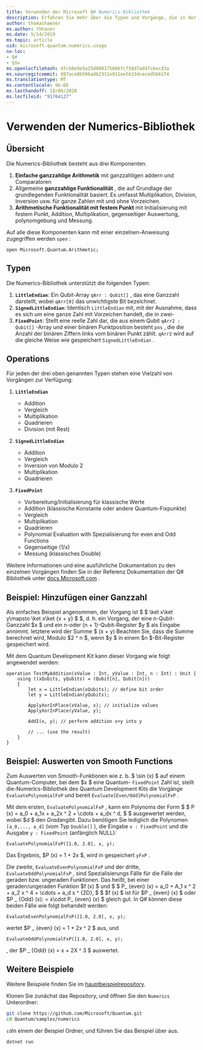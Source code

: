 ```yaml
---
title: Verwenden der Microsoft Q# Numerics-Bibliothek
description: Erfahren Sie mehr über die Typen und Vorgänge, die in der Microsoft Quantum-Numerics-Bibliothek verfügbar sind.
author: thomashaener
ms.author: thhaner
ms.date: 5/14/2019
ms.topic: article
uid: microsoft.quantum.numerics.usage
no-loc:
- Q#
- $$v
ms.openlocfilehash: dfcb8e9e5a15d0881750d67cf58d7ad47cbecd3a
ms.sourcegitcommit: 897ace8b506adb2331e911ee5633dceced566174
ms.translationtype: MT
ms.contentlocale: de-DE
ms.lasthandoff: 10/06/2020
ms.locfileid: "91764127"
---
```

# <a name="using-the-numerics-library"></a>Verwenden der Numerics-Bibliothek

## <a name="overview"></a>Übersicht

Die Numerics-Bibliothek besteht aus drei Komponenten.

1. **Einfache ganzzahlige Arithmetik** mit ganzzahligen addern und Comparatoren
1. Allgemeine **ganzzahlige Funktionalität** , die auf Grundlage der grundlegenden Funktionalität basiert. Es umfasst Multiplikation, Division, Inversion usw.  für ganze Zahlen mit und ohne Vorzeichen.
1. **Arithmetische Funktionalität mit festem Punkt** mit Initialisierung mit festem Punkt, Addition, Multiplikation, gegenseitiger Auswertung, polynomgebung und Messung.

Auf alle diese Komponenten kann mit einer einzelnen-Anweisung zugegriffen werden `open` :
```qsharp
open Microsoft.Quantum.Arithmetic;
```

## <a name="types"></a>Typen

Die Numerics-Bibliothek unterstützt die folgenden Typen:

1. **`LittleEndian`**: Ein Qubit-Array `qArr : Qubit[]` , das eine Ganzzahl darstellt, wobei `qArr[0]` das unwichtigste Bit bezeichnet.
1. **`SignedLittleEndian`**: Identisch `LittleEndian` mit, mit der Ausnahme, dass es sich um eine ganze Zahl mit Vorzeichen handelt, die in zwei-
1. **`FixedPoint`**: Stellt eine reelle Zahl dar, die aus einem Qubit `qArr2 : Qubit[]` -Array und einer binären Punktposition besteht `pos` , die die Anzahl der binären Ziffern links vom binären Punkt zählt. `qArr2` wird auf die gleiche Weise wie gespeichert `SignedLittleEndian` .

## <a name="operations"></a>Operations

Für jeden der drei oben genannten Typen stehen eine Vielzahl von Vorgängen zur Verfügung:

1. **`LittleEndian`**
    - Addition
    - Vergleich
    - Multiplikation
    - Quadrieren
    - Division (mit Rest)

1. **`SignedLittleEndian`**
    - Addition
    - Vergleich
    - Inversion von Modulo 2
    - Multiplikation
    - Quadrieren

1. **`FixedPoint`**
    - Vorbereitung/Initialisierung für klassische Werte
    - Addition (klassische Konstante oder andere Quantum-Fixpunkte)
    - Vergleich
    - Multiplikation
    - Quadrieren
    - Polynomial Evaluation with Spezialisierung for even and Odd Functions
    - Gegenseitige (1/x)
    - Messung (klassisches Double)

Weitere Informationen und eine ausführliche Dokumentation zu den einzelnen Vorgängen finden Sie in der Referenz Dokumentation der Q# Bibliothek unter [docs.Microsoft.com](https://docs.microsoft.com/quantum) .

## <a name="sample-integer-addition"></a>Beispiel: Hinzufügen einer Ganzzahl

Als einfaches Beispiel angenommen, der Vorgang ist $ $ \ket x\ket y\mapsto \ket x\ket {x + y} $ $, d. h. ein Vorgang, der eine n-Qubit-Ganzzahl $x $ und ein n-oder (n + 1)-Qubit-Register $y $ als Eingabe annimmt. letztere wird der Summe $ (x + y) Beachten Sie, dass die Summe berechnet wird, Modulo $2 ^ n $, wenn $y $ in einem $n $-Bit-Register gespeichert wird.

Mit dem Quantum Development Kit kann dieser Vorgang wie folgt angewendet werden:
```qsharp
operation TestMyAddition(xValue : Int, yValue : Int, n : Int) : Unit {
    using ((xQubits, yQubits) = (Qubit[n], Qubit[n]))
    {
        let x = LittleEndian(xQubits); // define bit order
        let y = LittleEndian(yQubits);
        
        ApplyXorInPlace(xValue, x); // initialize values
        ApplyXorInPlace(yValue, y);
        
        AddI(x, y); // perform addition x+y into y
        
        // ... (use the result)
    }
}
```

## <a name="sample-evaluating-smooth-functions"></a>Beispiel: Auswerten von Smooth Functions

Zum Auswerten von Smooth-Funktionen wie z. b. $ \sin (x) $ auf einem Quantum-Computer, bei dem $x $ eine Quantum- `FixedPoint` Zahl ist, stellt die-Numerics-Bibliothek des Quantum Development Kits die Vorgänge `EvaluatePolynomialFxP` und bereit `Evaluate[Even/Odd]PolynomialFxP` .

Mit dem ersten, `EvaluatePolynomialFxP` , kann ein Polynoms der Form $ $ P (x) = a_0 + a_1x + a_2x ^ 2 + \cdots + a_dx ^ d, $ $ ausgewertet werden, wobei $d $ den *Grad*angibt. Dazu benötigen Sie lediglich die Polynomen `[a_0,..., a_d]` (vom Typ `Double[]` ), die Eingabe `x : FixedPoint` und die Ausgabe `y : FixedPoint` (anfänglich NULL):
```qsharp
EvaluatePolynomialFxP([1.0, 2.0], x, y);
```
Das Ergebnis, $P (x) = 1 + 2x $, wird in gespeichert `yFxP` .

Die zweite, `EvaluateEvenPolynomialFxP` und der dritte, `EvaluateOddPolynomialFxP` , sind Spezialisierungs Fälle für die Fälle der geraden bzw. ungeraden Funktionen. Das heißt, bei einer geraden/ungeraden Funktion $f (x) $ und $ $ P_ {even} (x) = a_0 + A_1 x ^ 2 + a_2 x ^ 4 + \cdots + a_d x ^ {2D}, $ $ $f (x) $ ist für $P _ {even} (x) $ oder $P _ {Odd} (x): = x\cdot P_ {even} (x) $ gleich gut.
In Q# können diese beiden Fälle wie folgt behandelt werden:
```qsharp
EvaluateEvenPolynomialFxP([1.0, 2.0], x, y);
```
wertet $P _ {even} (x) = 1 + 2x ^ 2 $ aus, und
```qsharp
EvaluateOddPolynomialFxP([1.0, 2.0], x, y);
```
, der $P _ {Odd} (x) = x + 2X ^ 3 $ auswertet.

## <a name="more-samples"></a>Weitere Beispiele

Weitere Beispiele finden Sie im [hauptbeispielrepository](https://github.com/Microsoft/Quantum).

Klonen Sie zunächst das Repository, und öffnen Sie den `Numerics` Unterordner:

```bash
git clone https://github.com/Microsoft/Quantum.git
cd Quantum/samples/numerics
```

`cd`In einem der Beispiel Ordner, und führen Sie das Beispiel über aus.

```bash
dotnet run
```
